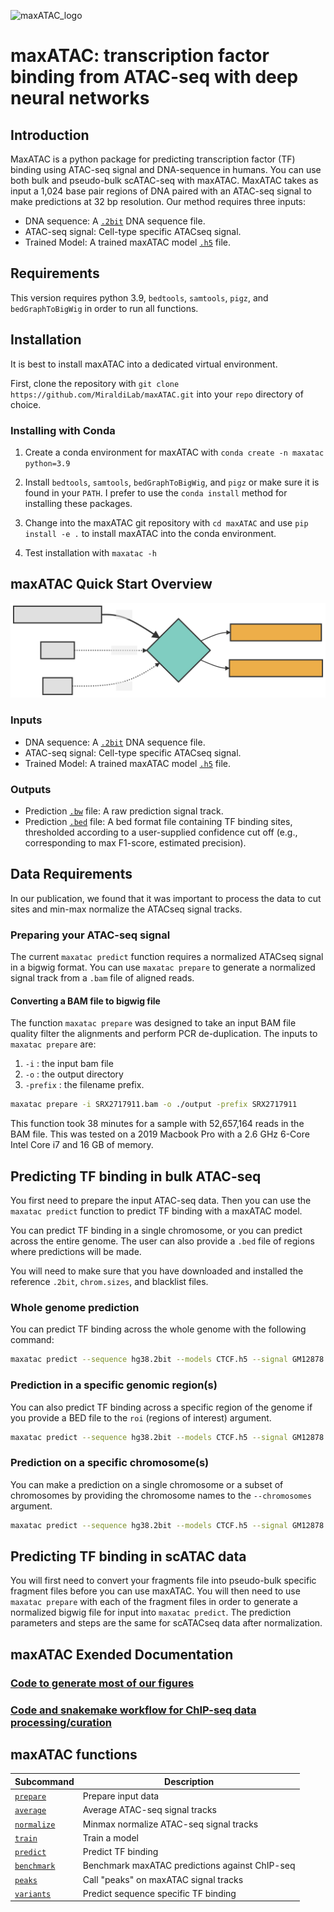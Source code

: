 ![maxATAC_logo](https://user-images.githubusercontent.com/47329147/137503708-86d000ef-d6d4-4f75-99aa-39f8aab6dec5.png)

# maxATAC: transcription factor binding from ATAC-seq with deep neural networks

## Introduction

MaxATAC is a python package for predicting transcription factor (TF) binding using ATAC-seq signal and DNA-sequence in humans. You can use both bulk and pseudo-bulk scATAC-seq with maxATAC. MaxATAC takes as input a 1,024 base pair regions of DNA paired with an ATAC-seq signal to make predictions at 32 bp resolution. Our method requires three inputs:

* DNA sequence: A [`.2bit`](https://genome.ucsc.edu/goldenPath/help/twoBit.html) DNA sequence file.
* ATAC-seq signal: Cell-type specific ATACseq signal.
* Trained Model: A trained maxATAC model [`.h5`](https://www.tensorflow.org/tutorials/keras/save_and_load) file.

## Requirements

This version requires python 3.9, `bedtools`, `samtools`, `pigz`, and `bedGraphToBigWig` in order to run all functions.

## Installation

It is best to install maxATAC into a dedicated virtual environment.

First, clone the repository with `git clone https://github.com/MiraldiLab/maxATAC.git` into your `repo` directory of choice.

### Installing with Conda

1. Create a conda environment for maxATAC with `conda create -n maxatac python=3.9`

2. Install `bedtools`, `samtools`, `bedGraphToBigWig`, and `pigz` or make sure it is found in your `PATH`. I prefer to use the `conda install` method for installing these packages.

3. Change into the maxATAC git repository with `cd maxATAC` and use `pip install -e .` to install maxATAC into the conda environment.

4. Test installation with `maxatac -h`

## maxATAC Quick Start Overview

![maxATAC Predict Overview](./docs/readme/maxatac_predict_overview.svg)

### Inputs

* DNA sequence: A [`.2bit`](https://genome.ucsc.edu/goldenPath/help/twoBit.html) DNA sequence file.
* ATAC-seq signal: Cell-type specific ATACseq signal.
* Trained Model: A trained maxATAC model [`.h5`](https://www.tensorflow.org/tutorials/keras/save_and_load) file.

### Outputs

* Prediction [`.bw`](https://genome.ucsc.edu/FAQ/FAQformat.html#format6.1) file: A raw prediction signal track.
* Prediction [`.bed`](https://genome.ucsc.edu/FAQ/FAQformat.html#format1) file: A bed format file containing TF binding sites, thresholded according to a user-supplied confidence cut off (e.g., corresponding to max F1-score, estimated precision).

## Data Requirements

In our publication, we found that it was important to process the data to cut sites and min-max normalize the ATACseq signal tracks.

### Preparing your ATAC-seq signal

The current `maxatac predict` function requires a normalized ATACseq signal in a bigwig format. You can use `maxatac prepare` to generate a normalized signal track from a `.bam` file of aligned reads.

#### Converting a BAM file to bigwig file

The function `maxatac prepare` was designed to take an input BAM file quality filter the alignments and perform PCR de-duplication. The inputs to `maxatac prepare` are:

1) `-i` : the input bam file
2) `-o` : the output directory
3) `-prefix` : the filename prefix.

```bash
maxatac prepare -i SRX2717911.bam -o ./output -prefix SRX2717911
```

This function took 38 minutes for a sample with 52,657,164 reads in the BAM file. This was tested on a 2019 Macbook Pro with a 2.6 GHz 6-Core Intel Core i7 and 16 GB of memory.

## Predicting TF binding in bulk ATAC-seq

You first need to prepare the input ATAC-seq data. Then you can use the `maxatac predict` function to predict TF binding with a maxATAC model.

You can predict TF binding in a single chromosome, or you can predict across the entire genome. The user can also provide a `.bed` file of regions where predictions will be made.

You will need to make sure that you have downloaded and installed the reference `.2bit`, `chrom.sizes`, and blacklist files.

### Whole genome prediction

You can predict TF binding across the whole genome with the following command:

```bash
maxatac predict --sequence hg38.2bit --models CTCF.h5 --signal GM12878.bigwig
```

### Prediction in a specific genomic region(s)

You can also predict TF binding across a specific region of the genome if you provide a BED file to the `roi` (regions of interest) argument.

```bash
maxatac predict --sequence hg38.2bit --models CTCF.h5 --signal GM12878.bigwig --roi ROI.bed
```

### Prediction on a specific chromosome(s)

You can make a prediction on a single chromosome or a subset of chromosomes by providing the chromosome names to the `--chromosomes` argument. 

```bash
maxatac predict --sequence hg38.2bit --models CTCF.h5 --signal GM12878.bigwig --chromosomes chr3 chr5
```

## Predicting TF binding in scATAC data

You will first need to convert your fragments file into pseudo-bulk specific fragment files before you can use maxATAC. You will then need to use `maxatac prepare` with each of the fragment files in order to generate a normalized bigwig file for input into `maxatac predict`. The prediction parameters and steps are the same for scATACseq data after normalization.


## maxATAC Exended Documentation

### [Code to generate most of our figures](https://github.com/MiraldiLab/maxATAC_docs/tree/main/figure_code)

### [Code and snakemake workflow for ChIP-seq data processing/curation](https://github.com/MiraldiLab/maxATAC_dataScraping)

## maxATAC functions
| Subcommand                                          | Description                                    |
|-----------------------------------------------------|------------------------------------------------|
| [`prepare`](./docs/readme/prepare.md#Prepare)       | Prepare input data                             |
| [`average`](./docs/readme/average.md#Average)       | Average ATAC-seq signal tracks                 |
| [`normalize`](./docs/readme/normalize.md#Normalize) | Minmax normalize ATAC-seq signal tracks        |
| [`train`](./docs/readme/train.md#Train)             | Train a model                                  |
| [`predict`](./docs/readme/predict.md#Predict)       | Predict TF binding                             |
| [`benchmark`](./docs/readme/benchmark.md#Benchmark) | Benchmark maxATAC predictions against ChIP-seq |
| [`peaks`](./docs/readme/peaks.md#Peaks)             | Call "peaks" on maxATAC signal tracks          |
| [`variants`](./docs/readme/variants.md#Variants)    | Predict sequence specific TF binding           |
